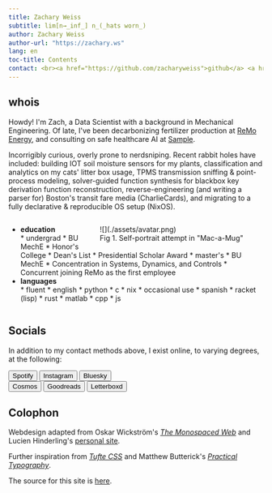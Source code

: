 ```yaml
---
title: Zachary Weiss
subtitle: lim[n→_inf_] n_(_hats worn_)
author: Zachary Weiss
author-url: "https://zachary.ws"
lang: en
toc-title: Contents
contact: <br><a href="https://github.com/zacharyweiss">github</a> <a href="https://www.linkedin.com/in/zacharyws/">linkedin</a> <a href="mailto:me@zachary.ws">email</a>
---
```


## whois

Howdy! I'm Zach, a Data Scientist with a background in Mechanical Engineering. Of late, I've been decarbonizing fertilizer production at [ReMo Energy](http://remo.energy/), and consulting on safe healthcare AI at [Sample](https://samplehc.com/).

Incorrigibly curious, overly prone to nerdsniping. Recent rabbit holes have included: building IOT soil moisture sensors for my plants, classification and analytics on my cats' litter box usage, TPMS transmission sniffing & point-process modeling, solver-guided function synthesis for blackbox key derivation function reconstruction, reverse-engineering (and writing a parser for) Boston's transit fare media (CharlieCards), and migrating to a fully declarative & reproducible OS setup (NixOS).

<div style="overflow:hidden">
<figure class="avatar" style="float:right">
  ![](./assets/avatar.png)
  <figcaption>Fig 1. Self-portrait attempt in "Mac-a-Mug"</figcaption>
</figure>

<ul class="tree">
<li><p style="margin: 0;"><strong>education</strong></p>
* undergrad
  * BU MechE
    * Honor's College
    * Dean's List
    * Presidential Scholar Award
* master's
  * BU MechE
    * Concentration in Systems, Dynamics, and Controls
    * Concurrent joining ReMo as the first employee
</li>
<li><p style="margin: 0;"><strong>languages</strong></p>
* fluent
  * english
  * python
  * c
  * nix
* occasional use
  * spanish
  * racket (lisp)
  * rust
  * matlab
  * cpp
  * js
</li></ul>

</div>

## Socials

In addition to my contact methods above, I exist online, to varying degrees, at the following:

<div class="grid">
<button onclick="window.location.href='https://open.spotify.com/user/zacharyweiss';">Spotify</button>
<button onclick="window.location.href='https://www.instagram.com/weiss.zachary/';">Instagram</button>
<button onclick="window.location.href='https://bsky.app/profile/zachary.ws';">Bluesky</button>
</div>
<div class="grid">
<button onclick="window.location.href='https://www.cosmos.so/u';">Cosmos</button>
<button onclick="window.location.href='https://www.goodreads.com/user/show/121959194';">Goodreads</button>
<button onclick="window.location.href='https://boxd.it/4qW7j';">Letterboxd</button>
</div>

## Colophon

Webdesign adapted from Oskar Wickström's [_The Monospaced Web_](https://github.com/owickstrom/the-monospace-web) and Lucien Hinderling's [personal site](https://hinderling.github.io/).

Further inspiration from [_Tufte CSS_](https://edwardtufte.github.io/tufte-css/) and Matthew Butterick's [_Practical Typography_](https://practicaltypography.com/).

The source for this site is [here](https://github.com/zacharyweiss/zacharyweiss.github.io).
